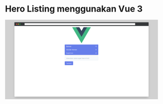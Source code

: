 # Hero Listing menggunakan Vue 3

<p align="center">
    <a href="https://pikarin.github.io/vue3-hero-list" target="_blank">
    <img alt="screen shot" src="https://github.com/pikarin/vue3-hero-list/blob/main/screenshot.png?raw=true">
    </a>
</p>
